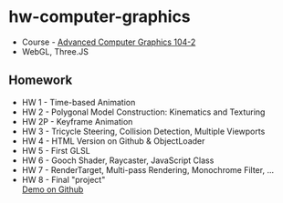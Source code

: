 
# hw-computer-graphics

* Course - [Advanced Computer Graphics 104-2](http://selquery.ttu.edu.tw/Main/syllabusview.php?SbjNo=I5370)
* WebGL, Three.JS

## Homework ##
* HW 1 - Time-based Animation
* HW 2 - Polygonal Model Construction: Kinematics and Texturing
* HW 2P - Keyframe Animation
* HW 3 - Tricycle Steering, Collision Detection, Multiple Viewports
* HW 4 - HTML Version on Github & ObjectLoader
* HW 5 - First GLSL
* HW 6 - Gooch Shader, Raycaster, JavaScript Class
* HW 7 - RenderTarget, Multi-pass Rendering, Monochrome Filter, ...
* HW 8 - Final "project"
<br>[Demo on Github](http://ak532892.github.io/hw-computer-graphics/index.html)

